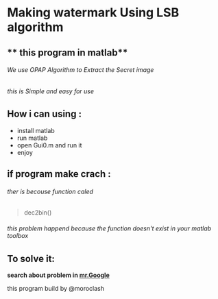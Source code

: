 #         Making watermark Using LSB algorithm
##        ** this program in matlab**

###### We use OPAP Algorithm to Extract the Secret image 


###### this is Simple and easy for use 



## How i can using :
*  install matlab
*  run matlab
*  open Gui0.m and run it 
*  enjoy


## if program make crach :
###### ther is becouse function caled 
> dec2bin() 


###### this problem happend because the function doesn't exist in your matlab toolbox 
## To solve it: 
**search about problem in [mr.Google](www.google.com)**



this program build by @moroclash 
